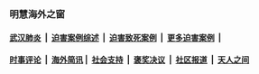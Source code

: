 
### 明慧海外之窗

####  [武汉肺炎](indexes/365.md?t=07210801) &nbsp;|&nbsp;  [迫害案例综述](indexes/328.md?t=07210801) &nbsp;|&nbsp; [迫害致死案例](indexes/277.md?t=07210801)  &nbsp;|&nbsp; [更多迫害案例](indexes/81.md?t=07210801)  &nbsp;|&nbsp; 
####  [时事评论](indexes/19.md?t=07210801) &nbsp;|&nbsp; [海外简讯](indexes/245.md?t=07210801)&nbsp;|&nbsp;  [社会支持](indexes/140.md?t=07210801) &nbsp;|&nbsp; [褒奖决议](indexes/282.md?t=07210801) &nbsp;|&nbsp; [社区报道](indexes/91.md?t=07210801)  &nbsp;|&nbsp; [天人之间](indexes/78.md?t=07210801) 

